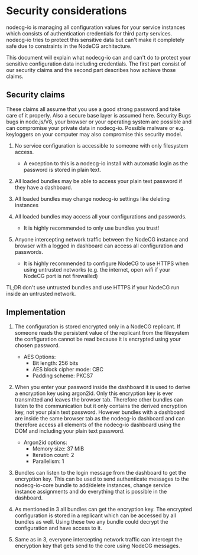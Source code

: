 # Security considerations

nodecg-io is managing all configuration values for your service instances which consists of authentication credentials for third party services.
nodecg-io tries to protect this sensitive data but can't make it completely safe due to constraints in the NodeCG architecture.

This document will explain what nodecg-io can and can't do to protect your sensitive configuration data including credentials.
The first part consist of our security claims and the second part describes how achieve those claims.

## Security claims

These claims all assume that you use a good strong password and take care of it properly.
Also a secure base layer is assumed here. Security Bugs bugs in node.js/V8, your browser or your operating system are possible and can compromise your private data in nodecg-io. Possible malware or e.g. keyloggers on your computer may also compromise this security model.

1.  No service configuration is accessible to someone with only filesystem access.

    -   A exception to this is a nodecg-io install with automatic login as the password is stored in plain text.

2.  All loaded bundles may be able to access your plain text password if they have a dashboard.
3.  All loaded bundles may change nodecg-io settings like deleting instances
4.  All loaded bundles may access all your configurations and passwords.

    -   It is highly recommended to only use bundles you trust!

5.  Anyone intercepting network traffic between the NodeCG instance and browser with a logged in dashboard can access all configuration and passwords.

    -   It is highly recommended to configure NodeCG to use HTTPS when using untrusted networks (e.g. the internet, open wifi if your NodeCG port is not firewalled)

TL;DR don't use untrusted bundles and use HTTPS if your NodeCG run inside an untrusted network.

## Implementation

1.  The configuration is stored encrypted only in a NodeCG replicant. If someone reads the persistent value of the replicant from the filesystem the configuration cannot be read because it is encrypted using your chosen password.

    -   AES Options:
        -   Bit length: 256 bits
        -   AES block cipher mode: CBC
        -   Padding scheme: PKCS7

2.  When you enter your password inside the dashboard it is used to derive a encryption key using argon2id. Only this encryption key is ever transmitted and leaves the browser tab. Therefore other bundles can listen to the communication but it only contains the derived encryption key, not your plain text password. However bundles with a dashboard are inside the same browser tab as the nodecg-io dashboard and can therefore access all elements of the nodecg-io dashboard using the DOM and including your plain text password.

    -   Argon2id options:
        -   Memory size: 37 MiB
        -   Iteration count: 2
        -   Parallelism: 1

3.  Bundles can listen to the login message from the dashboard to get the encryption key. This can be used to send authenticate messages to the nodecg-io-core bundle to add/delete instances, change service instance assignments and do everything that is possible in the dashboard.
4.  As mentioned in 3 all bundles can get the encryption key. The encrypted configuration is stored in a replicant which can be accessed by all bundles as well. Using these two any bundle could decrypt the configuration and have access to it.
5.  Same as in 3, everyone intercepting network traffic can intercept the encryption key that gets send to the core using NodeCG messages.
